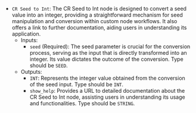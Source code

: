 - `CR Seed to Int`: The CR Seed to Int node is designed to convert a seed value into an integer, providing a straightforward mechanism for seed manipulation and conversion within custom node workflows. It also offers a link to further documentation, aiding users in understanding its application.
    - Inputs:
        - `seed` (Required): The seed parameter is crucial for the conversion process, serving as the input that is directly transformed into an integer. Its value dictates the outcome of the conversion. Type should be `SEED`.
    - Outputs:
        - `INT`: Represents the integer value obtained from the conversion of the seed input. Type should be `INT`.
        - `show_help`: Provides a URL to detailed documentation about the CR Seed to Int node, assisting users in understanding its usage and functionalities. Type should be `STRING`.
